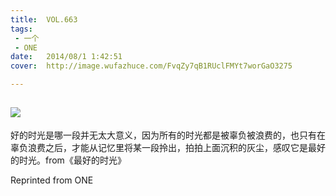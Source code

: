 ```yaml
---
title:	VOL.663
tags:
 - 一个
 - ONE
date:	2014/08/1 1:42:51
cover:	http://image.wufazhuce.com/FvqZy7qB1RUclFMYt7worGaO3275

---
```

![](http://image.wufazhuce.com/FvqZy7qB1RUclFMYt7worGaO3275)
---

好的时光是哪一段并无太大意义，因为所有的时光都是被辜负被浪费的，也只有在辜负浪费之后，才能从记忆里将某一段拎出，拍拍上面沉积的灰尘，感叹它是最好的时光。from《最好的时光》
 
Reprinted from ONE
